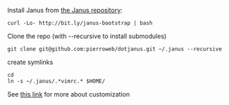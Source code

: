Install Janus from [the Janus repository][janus-repo]:

    curl -Lo- http://bit.ly/janus-bootstrap | bash

Clone the repo (with --recursive to install submodules)

    git clone git@github.com:pierroweb/dotjanus.git ~/.janus --recursive

create symlinks

    cd
    ln -s ~/.janus/.*vimrc.* $HOME/

See [this link][customization] for more about customization


[janus-repo]: https://github.com/carlhuda/janus
[customization]: https://github.com/carlhuda/janus/wiki/Customization
